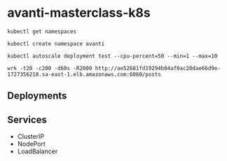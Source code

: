 # avanti-masterclass-k8s

```
kubectl get namespaces

kubectl create namespace avanti

kubectl autoscale deployment test --cpu-percent=50 --min=1 --max=10
```


```
wrk -t20 -c200 -d60s -R2000 http://ae52681fd19294b04af0ac20dae66d9e-1727356218.sa-east-1.elb.amazonaws.com:6060/posts
```

## Deployments

## Services

- ClusterIP
- NodePort
- LoadBalancer